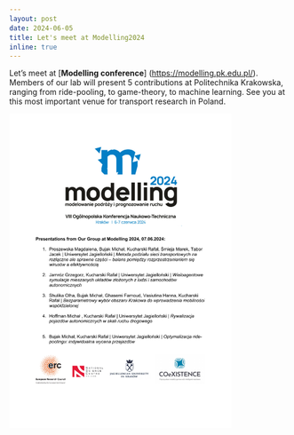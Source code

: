 ```yaml
---
layout: post
date: 2024-06-05
title: Let's meet at Modelling2024
inline: true
---
```


Let’s meet at [**Modelling conference**] (https://modelling.pk.edu.pl/). Members of our lab will present 5 contributions at Politechnika Krakowska, ranging from ride-pooling, to game-theory, to machine learning. See you at this most important venue for transport research in Poland.

<img src='assets/pdf/modelling.pdf' width='400'>
